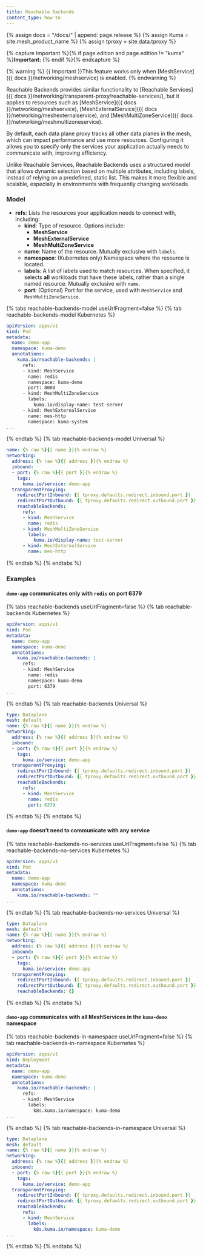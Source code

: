 ```yaml
---
title: Reachable Backends
content_type: how-to
---
```


{% assign docs = "/docs/" | append: page.release %}
{% assign Kuma = site.mesh_product_name %}
{% assign tproxy = site.data.tproxy %}

{% capture Important %}{% if page.edition and page.edition != "kuma" %}**Important:** {% endif %}{% endcapture %}

{% warning %}
{{ Important }}This feature works only when [MeshService]({{ docs }}/networking/meshservice) is enabled.
{% endwarning %}

Reachable Backends provides similar functionality to [Reachable Services]({{ docs }}/networking/transparent-proxy/reachable-services/), but it applies to resources such as [MeshService]({{ docs }}/networking/meshservice), [MeshExternalService]({{ docs }}/networking/meshexternalservice), and [MeshMultiZoneService]({{ docs }}/networking/meshmultizoneservice).

By default, each data plane proxy tracks all other data planes in the mesh, which can impact performance and use more resources. Configuring it allows you to specify only the services your application actually needs to communicate with, improving efficiency.

Unlike Reachable Services, Reachable Backends uses a structured model that allows dynamic selection based on multiple attributes, including labels, instead of relying on a predefined, static list. This makes it more flexible and scalable, especially in environments with frequently changing workloads.

### Model

<!-- vale Vale.Terms = NO -->  
- **refs**: Lists the resources your application needs to connect with, including:
  - **kind**: Type of resource. Options include:
    - **MeshService**
    - **MeshExternalService**
    - **MeshMultiZoneService**
  - **name**: Name of the resource. Mutually exclusive with `labels`.
  - **namespace**: (Kubernetes only) Namespace where the resource is located.
  - **labels**: A list of labels used to match resources. When specified, it selects **all** workloads that have these labels, rather than a single named resource. Mutually exclusive with `name`.
  - **port**: (Optional) Port for the service, used with `MeshService` and `MeshMultiZoneService`.
<!-- vale Vale.Terms = YES -->

{% tabs reachable-backends-model useUrlFragment=false %}
{% tab reachable-backends-model Kubernetes %}
```yaml
apiVersion: apps/v1
kind: Pod
metadata:
  name: demo-app
  namespace: kuma-demo
  annotations:
    kuma.io/reachable-backends: |
      refs:
      - kind: MeshService
        name: redis
        namespace: kuma-demo
        port: 8080
      - kind: MeshMultiZoneService
        labels:
          kuma.io/display-name: test-server
      - kind: MeshExternalService
        name: mes-http
        namespace: kuma-system
...
```
{% endtab %}
{% tab reachable-backends-model Universal %}
```yaml
name: {% raw %}{{ name }}{% endraw %}
networking:
  address: {% raw %}{{ address }}{% endraw %}
  inbound:
  - port: {% raw %}{{ port }}{% endraw %}
    tags:
      kuma.io/service: demo-app
  transparentProxying:
    redirectPortInbound: {{ tproxy.defaults.redirect.inbound.port }}
    redirectPortOutbound: {{ tproxy.defaults.redirect.outbound.port }}
    reachableBackends:
      refs:
      - kind: MeshService
        name: redis
      - kind: MeshMultiZoneService
        labels:
          kuma.io/display-name: test-server
      - kind: MeshExternalService
        name: mes-http
```
{% endtab %}
{% endtabs %}

### Examples

<!-- vale Google.Headings = NO -->
#### `demo-app` communicates only with `redis` on port 6379
<!-- vale Google.Headings = YES -->

{% tabs reachable-backends useUrlFragment=false %}
{% tab reachable-backends Kubernetes %}
```yaml
apiVersion: apps/v1
kind: Pod
metadata:
  name: demo-app
  namespace: kuma-demo
  annotations:
    kuma.io/reachable-backends: |
      refs:
      - kind: MeshService
        name: redis
        namespace: kuma-demo
        port: 6379
...
```
{% endtab %}
{% tab reachable-backends Universal %}
```yaml
type: Dataplane
mesh: default
name: {% raw %}{{ name }}{% endraw %}
networking:
  address: {% raw %}{{ address }}{% endraw %}
  inbound:
  - port: {% raw %}{{ port }}{% endraw %}
    tags:
      kuma.io/service: demo-app
  transparentProxying:
    redirectPortInbound: {{ tproxy.defaults.redirect.inbound.port }}
    redirectPortOutbound: {{ tproxy.defaults.redirect.outbound.port }}
    reachableBackends:
      refs:
      - kind: MeshService
        name: redis
        port: 6379
```
{% endtab %}
{% endtabs %}

<!-- vale Google.Headings = NO -->
#### `demo-app` doesn’t need to communicate with any service
<!-- vale Google.Headings = YES -->

{% tabs reachable-backends-no-services useUrlFragment=false %}
{% tab reachable-backends-no-services Kubernetes %}
```yaml
apiVersion: apps/v1
kind: Pod
metadata:
  name: demo-app
  namespace: kuma-demo
  annotations:
    kuma.io/reachable-backends: ""
...
```
{% endtab %}
{% tab reachable-backends-no-services Universal %}
```yaml
type: Dataplane
mesh: default
name: {% raw %}{{ name }}{% endraw %}
networking:
  address: {% raw %}{{ address }}{% endraw %}
  inbound:
  - port: {% raw %}{{ port }}{% endraw %}
    tags:
      kuma.io/service: demo-app
  transparentProxying:
    redirectPortInbound: {{ tproxy.defaults.redirect.inbound.port }}
    redirectPortOutbound: {{ tproxy.defaults.redirect.outbound.port }}
    reachableBackends: {}
```
{% endtab %}
{% endtabs %}

<!-- vale Google.Headings = NO -->
#### `demo-app` communicates with all MeshServices in the `kuma-demo` namespace
<!-- vale Google.Headings = YES -->

{% tabs reachable-backends-in-namespace useUrlFragment=false %}
{% tab reachable-backends-in-namespace Kubernetes %}
```yaml
apiVersion: apps/v1
kind: Deployment
metadata:
  name: demo-app
  namespace: kuma-demo
  annotations:
    kuma.io/reachable-backends: |
      refs:
      - kind: MeshService
        labels:
          k8s.kuma.io/namespace: kuma-demo
...
```
{% endtab %}
{% tab reachable-backends-in-namespace Universal %}
```yaml
type: Dataplane
mesh: default
name: {% raw %}{{ name }}{% endraw %}
networking:
  address: {% raw %}{{ address }}{% endraw %}
  inbound:
  - port: {% raw %}{{ port }}{% endraw %}
    tags:
      kuma.io/service: demo-app
  transparentProxying:
    redirectPortInbound: {{ tproxy.defaults.redirect.inbound.port }}
    redirectPortOutbound: {{ tproxy.defaults.redirect.outbound.port }}
    reachableBackends:
      refs:
      - kind: MeshService
        labels:
          k8s.kuma.io/namespace: kuma-demo
...
```
{% endtab %}
{% endtabs %}
